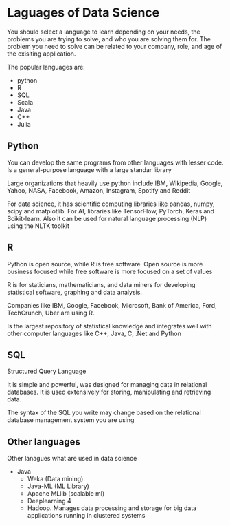 # Laguages of Data Science

You should select a language to learn depending on your needs, the problems you are trying to solve, and who you are solving them for. The problem you need to solve can be related to your company, role, and age of the exisiting application.

The popular languages are:

- python
- R
- SQL
- Scala
- Java
- C++
- Julia

## Python

You can develop the same programs from other languages with lesser code. Is a general-purpose language with a large standar library

Large organizations that heavily use python include IBM, Wikipedia, Google, Yahoo, NASA, Facebook, Amazon, Instagram, Spotify and Reddit

For data science, it has scientific computing libraries like pandas, numpy, scipy and matplotlib. For AI, libraries like TensorFlow, PyTorch, Keras and Scikit-learn. Also it can be used for natural language processing (NLP) using the NLTK toolkit


## R

Python is open source, while R is free software. Open source is more business focused while free software is more focused on a set of values

R is for staticians, mathematicians, and data miners for developing statistical software, graphing and data analysis. 

Companies like IBM, Google, Facebook, Microsoft, Bank of America, Ford, TechCrunch, Uber are using R.

Is the largest repository of statistical knowledge and integrates well with other computer languages like C++, Java, C, .Net and Python


## SQL

Structured Query Language

It is simple and powerful, was designed for managing data in relational databases. It is used extensively for storing, manipulating and retrieving data.

The syntax of the SQL you write may change based on the relational database management system you are using


## Other languages

Other lanagues what are used in data science

- Java
  - Weka (Data mining)
  - Java-ML (ML Library)
  - Apache MLlib (scalable ml)
  - Deeplearning 4
  - Hadoop. Manages data processing and storage for big data applications running in clustered systems

